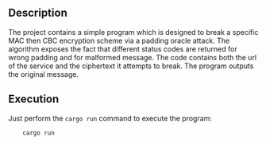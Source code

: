 
## Description

The project contains a simple program which is designed to break a specific MAC then CBC encryption scheme via a padding oracle attack. The algorithm exposes the fact that different status codes are returned for wrong padding and for malformed message.
The code contains both the url of the service and the ciphertext it attempts to break. The program outputs the original message.


## Execution

Just perform the `cargo run` command to execute the program:
```console
    cargo run
```